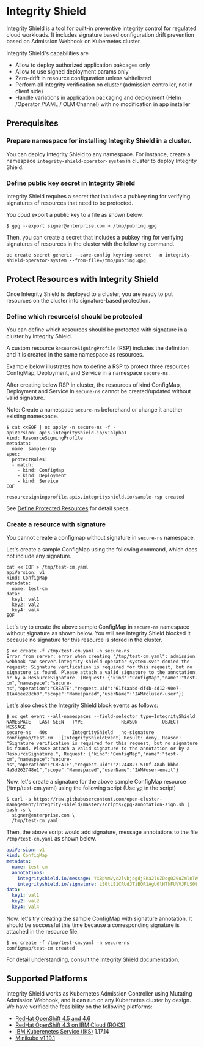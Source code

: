 # Integrity Shield
Integrity Shield is a tool for built-in preventive integrity control for regulated cloud workloads. It includes signature based configuration drift prevention based on Admission Webhook on Kubernetes cluster.

Integrity Shield's capabilities are

- Allow to deploy authorized application pakcages only
- Allow to use signed deployment params only
- Zero-drift in resource configuration unless whitelisted
- Perform all integrity verification on cluster (admission controller, not in client side)
- Handle variations in application packaging and deployment (Helm /Operator /YAML / OLM Channel) with no modification in app installer

## Prerequisites

### Prepare namespace for installing Integrity Shield in a cluster.

You can deploy Integrity Shield to any namespace. For instance, create a namespace `integrity-shield-operator-system` in cluster to deploy Integrity Shield.

### Define public key secret in Integrity Shield

Integrity Shield requires a secret that includes a pubkey ring for verifying signatures of resources that need to be protected. 

You coud export a public key to a file as shown below. 

```
$ gpg --export signer@enterprise.com > /tmp/pubring.gpg
```

Then, you can create a secret that includes a pubkey ring for verifying signatures of resources in the cluster with the following command.

```
oc create secret generic --save-config keyring-secret  -n integrity-shield-operator-system --from-file=/tmp/pubring.gpg
```

## Protect Resources with Integrity Shield

Once Integrity Shield is deployed to a cluster, you are ready to put resources on the cluster into signature-based protection.

### Define which reource(s) should be protected

You can define which resources should be protected with signature in a cluster by Integrity Shield. 

A custom resource `ResourceSigningProfile` (RSP) includes the definition and it is created in the same namespace as resources. 

Example below illustrates how to define a RSP to protect three resources ConfigMap, Deployment, and Service in a namespace `secure-ns`. 

After creating below RSP in cluster, the resources of kind ConfigMap, Deployment and Service in `secure-ns` cannot be created/updated without valid signature.

Note:  Create a namespace `secure-ns` beforehand or change it another existing namespace.

```
$ cat <<EOF | oc apply -n secure-ns -f -
apiVersion: apis.integrityshield.io/v1alpha1
kind: ResourceSigningProfile
metadata:
  name: sample-rsp
spec:
  protectRules:
  - match:
    - kind: ConfigMap
    - kind: Deployment
    - kind: Service
EOF

resourcesigningprofile.apis.integrityshield.io/sample-rsp created
```

See [Define Protected Resources](https://github.com/open-cluster-management/integrity-shield/blob/master/docs/README_FOR_RESOURCE_SIGNING_PROFILE.md) for detail specs.


### Create a resource with signature

You cannot create a configmap without signature in `secure-ns` namespace. 

Let's create a sample ConfigMap using the following command, which does not include any signature.

```
cat << EOF > /tmp/test-cm.yaml
apiVersion: v1
kind: ConfigMap
metadata:
  name: test-cm
data:
  key1: val1
  key2: val2
  key4: val4
EOF
```

Let's try to create the above sample ConfigMap in `secure-ns` namespace without signature as shown below. You will see Integrity Shield blocked it because no signature for this resource is stored in the cluster.


```
$ oc create -f /tmp/test-cm.yaml -n secure-ns
Error from server: error when creating "/tmp/test-cm.yaml": admission webhook "ac-server.integrity-shield-operator-system.svc" denied the request: Signature verification is required for this request, but no signature is found. Please attach a valid signature to the annotation or by a ResourceSignature. (Request: {"kind":"ConfigMap","name":"test-cm","namespace":"secure-ns","operation":"CREATE","request.uid":"61f4aabd-df4b-4d12-90e7-11a46ee28cb0","scope":"Namespaced","userName":"IAM#cluser-user"})
```

Let's also check the Integrity Shield block events as follows:

```
$ oc get event --all-namespaces --field-selector type=IntegrityShield
NAMESPACE   LAST SEEN   TYPE              REASON         OBJECT              MESSAGE
secure-ns   40s         IntegrityShield   no-signature   configmap/test-cm   [IntegrityShieldEvent] Result: deny, Reason: "Signature verification is required for this request, but no signature is found. Please attach a valid signature to the annotation or by a ResourceSignature.", Request: {"kind":"ConfigMap","name":"test-cm","namespace":"secure-ns","operation":"CREATE","request.uid":"21244827-510f-484b-bbbd-4a5d262748e1","scope":"Namespaced","userName":"IAM#user-email"}

```
Now, let's create a signature for the above sample ConfigMap resource (/tmp/test-cm.yaml) using the following script (Use [yq](https://github.com/mikefarah/yq) in the script)

```
$ curl -s https://raw.githubusercontent.com/open-cluster-management/integrity-shield/master/scripts/gpg-annotation-sign.sh | bash -s \
  signer@enterprise.com \
  /tmp/test-cm.yaml 
```

Then, the above script would add signature, message annotations to the file `/tmp/test-cm.yaml` as shown below.


```yaml
apiVersion: v1
kind: ConfigMap
metadata:
  name: test-cm
  annotations:
    integrityshield.io/message: YXBpVmVyc2lvbjogdjEKa2luZDogQ29uZmlnTW...
    integrityshield.io/signature: LS0tLS1CRUdJTiBQR1AgU0lHTkFUVVJFLS0t...
data:
  key1: val1
  key2: val2
  key4: val4
```

Now, let's try creating the sample ConfigMap with signature annotation. It should be successful this time because a corresponding signature is attached in the resource file.

```
$ oc create -f /tmp/test-cm.yaml -n secure-ns
configmap/test-cm created
```


For detail understanding, consult the [Integrity Shield documentation](https://github.com/open-cluster-management/integrity-shield/tree/master/docs).


## Supported Platforms

Integrity Shield works as Kubernetes Admission Controller using Mutating Admission Webhook, and it can run on any Kubernetes cluster by design. 
We have verified the feasibility on the following platforms:

- [RedHat OpenShift 4.5 and 4.6](https://www.openshift.com/)
- [RedHat OpenShift 4.3 on IBM Cloud (ROKS)](https://www.openshift.com/products/openshift-ibm-cloud)
- [IBM Kuberenetes Service (IKS)](https://www.ibm.com/cloud/container-service/) 1.17.14
- [Minikube v1.19.1](https://kubernetes.io/docs/setup/learning-environment/minikube/)
